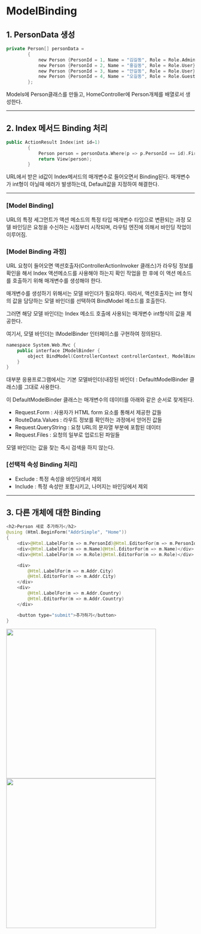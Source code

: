 # ModelBinding

## 1. PersonData 생성

```swift
private Person[] personData =
        {
            new Person {PersonId = 1, Name = "김길동", Role = Role.Admin},
            new Person {PersonId = 2, Name = "홍길동", Role = Role.User},
            new Person {PersonId = 3, Name = "안길동", Role = Role.User},
            new Person {PersonId = 4, Name = "오길동", Role = Role.Guest},
        };
```
Models에 Person클래스를 만들고, HomeController에 Person개체를 배열로서 생성한다.

---

## 2. Index 메서드 Binding 처리

```swift
public ActionResult Index(int id=1) 
        {
            Person person = personData.Where(p => p.PersonId == id).First();
            return View(person);
        }
```

URL에서 받은 id값이 Index메서드의 매개변수로 들어오면서 Binding된다.
매개변수가 int형이 아닐때 에러가 발생하는데, Default값을 지정하여 해결한다.

---

### [Model Binding]
URL의 특정 세그먼트가 액션 메소드의 특정 타입 매개변수 타입으로 변환되는 과정
모델 바인딩은 요청을 수신하는 시점부터 시작되며, 라우팅 엔진에 의해서 바인딩 작업이 이루어짐.

### [Model Binding 과정]
URL 요청이 들어오면 액션호출자(ControllerActionInvoker 클래스)가 라우팅 정보를 확인을 해서
Index 액션메소드를 사용해야 하는지 확인 작업을 한 후에 이 액션 메소드를 호출하기 위해 
매개변수를 생성해야 한다.

매개변수를 생성하기 위해서는 모델 바인더가 필요하다.
따라서, 액션호출자는 int 형식의 값을 담당하는 모델 바인더를 선택하여 BindModel 메소드를 호출한다.

그러면 해당 모델 바인더는 Index 메소드 호출에 사용되는 매개변수 int형식의 값을 제공한다.

여기서, 모델 바인더는 IModelBinder 인터페이스를 구현하여 정의된다.

```swift
namespace System.Web.Mvc {
	public interface IModelBinder {
		object BindModel(ControllerContext controllerContext, ModelBindingContext bindingContext);
	}
}
```

대부분 응용프로그램에서는 기본 모델바인더(내장된 바인더 : DefaultModelBinder 클래스)를 그대로 사용한다.

이 DefaultModelBinder 클래스는 매개변수의 데이터를 아래와 같은 순서로 찾게된다.

* Request.Form : 사용자가 HTML form 요소를 통해서 제공한 값들
* RouteData.Values : 라우트 정보를 확인하는 과정에서 얻어진 값들
* Request.QueryString : 요청 URL의 문자열 부분에 포함된 데이터
* Request.Files : 요청의 일부로 업로드된 파일들

모델 바인더는 값을 찾는 즉시 검색을 하지 않는다.

### [선택적 속성 Binding 처리]
* Exclude : 특정 속성을 바인딩에서 제외
* Include : 특정 속성만 포함시키고, 나머지는 바인딩에서 제외

---

## 3. 다른 개체에 대한 Binding
```swift
<h2>Person 새로 추가하기</h2>
@using (Html.BeginForm("AddrSimple", "Home"))
{
    <div>@Html.LabelFor(m => m.PersonId)@Html.EditorFor(m => m.PersonId)</div>
    <div>@Html.LabelFor(m => m.Name)@Html.EditorFor(m => m.Name)</div>
    <div>@Html.LabelFor(m => m.Role)@Html.EditorFor(m => m.Role)</div>

    <div>
        @Html.LabelFor(m => m.Addr.City)
        @Html.EditorFor(m => m.Addr.City)
    </div>
    <div>
        @Html.LabelFor(m => m.Addr.Country)
        @Html.EditorFor(m => m.Addr.Country)
    </div>

    <button type="submit">추가하기</button>
}
```
<img src = "https://user-images.githubusercontent.com/78133537/140453038-f27a6964-6a57-4b74-86f5-bf35db3f99d3.png" height="400"> <img src = "https://user-images.githubusercontent.com/78133537/140453239-f05ab3a3-5177-400b-aafe-ad1a922349c5.png" height="400">

